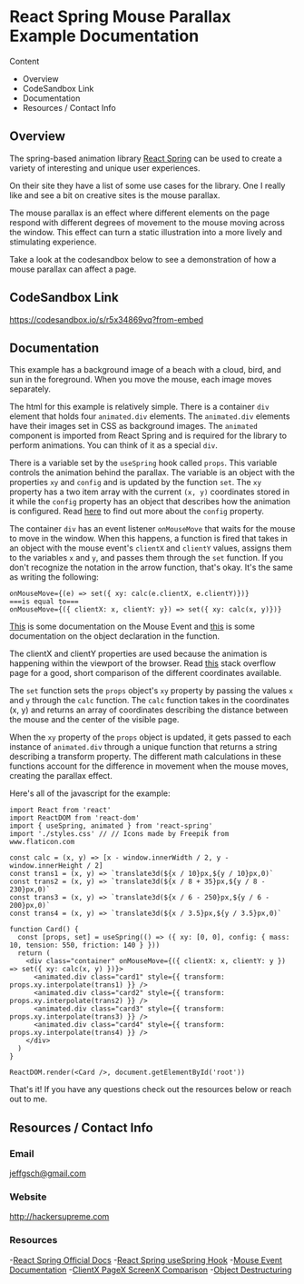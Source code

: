 # React Spring Mouse Parallax Example Documentation

Content

- Overview
- CodeSandbox Link
- Documentation
- Resources / Contact Info

## Overview

The spring-based animation library [React Spring](https://www.react-spring.io/) can be used to create a variety of interesting and unique user experiences.

On their site they have a list of some use cases for the library. One I really like and see a bit on creative sites is the mouse parallax. 

The mouse parallax is an effect where different elements on the page respond with different degrees of movement to the mouse moving across the window. This effect can turn a static illustration into a more lively and stimulating experience.

Take a look at the codesandbox below to see a demonstration of how a mouse parallax can affect a page.

## CodeSandbox Link

https://codesandbox.io/s/r5x34869vq?from-embed

## Documentation

This example has a background image of a beach with a cloud, bird, and sun in the foreground. When you move the mouse, each image moves separately.

The html for this example is relatively simple. There is a container `div` element that holds four `animated.div` elements. The `animated.div` elements have their images set in CSS as background images. The `animated` component is imported from React Spring and is required for the library to perform animations. You can think of it as a special `div`.

There is a variable set by the `useSpring` hook called `props`. This variable controls the animation behind the parallax. The variable is an object with the properties `xy` and `config` and is updated by the function `set`. The `xy` property has a two item array with the current `(x, y)` coordinates stored in it while the `config` property has an object that describes how the animation is configured. Read [here](https://www.react-spring.io/docs/hooks/api) to find out more about the `config` property.

The container `div` has an event listener `onMouseMove` that waits for the mouse to move in the window. When this happens, a function is fired that takes in an object with the mouse event's `clientX` and `clientY` values, assigns them to the variables `x` and `y`, and passes them through the `set` function. If you don't recognize the notation in the arrow function, that's okay. It's the same as writing the following:
```
onMouseMove={(e) => set({ xy: calc(e.clientX, e.clientY)})}
===is equal to===
onMouseMove={({ clientX: x, clientY: y}) => set({ xy: calc(x, y)})}
```
[This](https://developer.mozilla.org/en-US/docs/Web/API/MouseEvent) is some documentation on the Mouse Event and [this](https://developer.mozilla.org/en-US/docs/Web/JavaScript/Reference/Operators/Destructuring_assignment#Unpacking_fields_from_objects_passed_as_function_parameter) is some documentation on the object declaration in the function.

The clientX and clientY properties are used because the animation is happening within the viewport of the browser. Read [this](https://stackoverflow.com/questions/6073505/what-is-the-difference-between-screenx-y-clientx-y-and-pagex-y) stack overflow page for a good, short comparison of the different coordinates available.

The `set` function sets the `props` object's `xy` property by passing the values `x` and `y`  through the `calc` function. The `calc` function takes in the coordinates (x, y) and returns an array of coordinates describing the distance between the mouse and the center of the visible page.

When the `xy` property of the `props` object is updated, it gets passed to each instance of `animated.div` through a unique function that returns a string describing a transform property. The different math calculations in these functions account for the difference in movement when the mouse moves, creating the parallax effect.

Here's all of the javascript for the example: 
```
import React from 'react'
import ReactDOM from 'react-dom'
import { useSpring, animated } from 'react-spring'
import './styles.css' // // Icons made by Freepik from www.flaticon.com

const calc = (x, y) => [x - window.innerWidth / 2, y - window.innerHeight / 2]
const trans1 = (x, y) => `translate3d(${x / 10}px,${y / 10}px,0)`
const trans2 = (x, y) => `translate3d(${x / 8 + 35}px,${y / 8 - 230}px,0)`
const trans3 = (x, y) => `translate3d(${x / 6 - 250}px,${y / 6 - 200}px,0)`
const trans4 = (x, y) => `translate3d(${x / 3.5}px,${y / 3.5}px,0)`

function Card() {
  const [props, set] = useSpring(() => ({ xy: [0, 0], config: { mass: 10, tension: 550, friction: 140 } }))
  return (
    <div class="container" onMouseMove={({ clientX: x, clientY: y }) => set({ xy: calc(x, y) })}>
      <animated.div class="card1" style={{ transform: props.xy.interpolate(trans1) }} />
      <animated.div class="card2" style={{ transform: props.xy.interpolate(trans2) }} />
      <animated.div class="card3" style={{ transform: props.xy.interpolate(trans3) }} />
      <animated.div class="card4" style={{ transform: props.xy.interpolate(trans4) }} />
    </div>
  )
}

ReactDOM.render(<Card />, document.getElementById('root'))
```

That's it! If you have any questions check out the resources below or reach out to me.

## Resources / Contact Info

### Email

jeffgsch@gmail.com

### Website

http://hackersupreme.com

### Resources

-[React Spring Official Docs](https://www.react-spring.io/)
-[React Spring useSpring Hook](https://www.react-spring.io/docs/hooks/use-spring)
-[Mouse Event Documentation](https://developer.mozilla.org/en-US/docs/Web/API/MouseEvent)
-[ClientX PageX ScreenX Comparison](https://stackoverflow.com/questions/6073505/what-is-the-difference-between-screenx-y-clientx-y-and-pagex-y)
-[Object Destructuring](https://developer.mozilla.org/en-US/docs/Web/JavaScript/Reference/Operators/Destructuring_assignment#Unpacking_fields_from_objects_passed_as_function_parameter)
